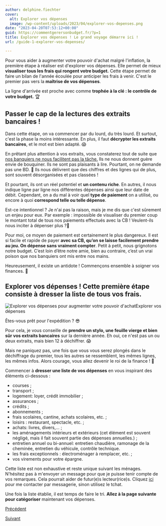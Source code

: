 ```yaml
---
author: delphine.fiechter
cover:
  alt: Explorer vos dépenses
  image: /wp-content/uploads/2023/04/explorer-vos-depenses.png
date: "2023-04-20T07:53:12+00:00"
guid: https://commentgerersonbudget.fr/?p=1
title: Explorer vos dépenses ! Le grand voyage démarre ici !
url: /guide-1-explorer-vos-depenses/

---
```

Pour vous aider à augmenter votre pouvoir d'achat malgré l'inflation, la première étape à réaliser est d'explorer vos dépenses. Elle permet de mieux **visualiser tous les frais qui rongent votre budget.** Cette étape permet de faire un bilan de l'année écoulée pour anticiper les frais à venir. C'est le premier pas vers la **maîtrise de vos dépenses**.

La ligne d'arrivée est proche avec comme **trophée à la clé : le contrôle de votre budget.** 🏆

## Passer le cap de la lectures des extraits bancaires !

Dans cette étape, on va commencer par du lourd, du très lourd. Et surtout, c'est la phase la moins intéressante. En plus, il faut **décrypter les extraits bancaires**, et le mot est bien adapté. 😱

En prêtant plus attention à vos extraits, vous constaterez tout de suite que [nos banquiers ne nous facilitent pas la tâche.](https://www.moneyvox.fr/banque/actualites/72050/banque-pourquoi-les-releves-de-compte-sont-souvent-illisibles "") Ils ne nous donnent guère envie de bouquiner. Ils ne sont pas plaisants à lire. Pourtant, on ne demande pas une BD. 🥵 Ils nous délivrent que des chiffres et des lignes qui de plus, sont souvent désorganisées et pas classées !

Et pourtant, ils ont un réel potentiel et **un contenu riche**. En autres, il nous indique ligne par ligne nos différentes dépenses ainsi que leur date de débit. Cependant, on a du mal à voir quel **type de paiement** on a utilisé, ou encore à quoi **correspond telle ou telle dépense**.

Est-ce intentionnel ? Je n'ai pas la raison, mais je me dis que c'est sûrement un enjeu pour eux. Par exemple : impossible de visualiser du premier coup le montant total de tous nos paiements effectués avec la CB ! Veulent-ils nous inciter à dépenser plus ?🤔

Pour moi, ce moyen de paiement est certainement le plus dangereux. Il est si facile et rapide de payer **avec sa CB, qu’on se laisse facilement prendre au jeu. On dépense sans vraiment compter**. Petit à petit, nous grignotons notre budget. C’est loin d’être notre amie, bien au contraire, c’est un vrai poison que nos banquiers ont mis entre nos mains.

Heureusement, il existe un antidote ! Commençons ensemble à soigner vos finances. 💉

## Explorer vos dépenses ! Cette première étape consiste à dresser la liste de tous vos frais.

![Explorer vos dépenses pour augmenter votre pouvoir d'achat](https://commentgerersonbudget.fr/wp-content/uploads/2023/04/explorer-ses-depenses-2-1024x736.png)Explorer vos dépenses

Êtes-vous prêt pour l'expédition ? 😎

Pour cela, je vous conseille de **prendre un stylo, une feuille vierge et bien sûr vos extraits bancaires** sur la dernière année. Eh oui, ce n'est pas un ou deux extraits, mais bien 12 à déchiffrer. 😱

Mais ne paniquez pas, une fois que vous vous serez plongés dans le déchiffrage du premier, tous les autres se ressemblent, les mêmes lignes, les mêmes infos. Alors courage, vous allez devenir le roi de la finance ! 👑

Commencer à **dresser une liste de vos dépenses** en vous inspirant des éléments ci-dessous :

- courses ;
- transport ;
- logement: loyer, crédit immobilier ;
- assurances ;
- crédits ;
- abonnements ;
- frais scolaires, cantine, achats scolaires, etc. ;
- loisirs : restaurant, spectacle, etc. ;
- achats: livres, divers,... ;
- les aménagements intérieurs et extérieurs (cet élément est souvent négligé, mais il fait souvent partie des dépenses annuelles.) ;
- entretien annuel ou bi-annuel: entretien chaudière, ramonage de la cheminée, entretien du véhicule, contrôle technique.
- les frais exceptionnels : électroménager à remplacer, etc. ;
- vos virements pour votre épargne.

Cette liste est non exhaustive et reste unique suivant les ménages. N'hésitez pas à m'envoyer un message pour que je puisse tenir compte de vos remarques. Cela pourrait aider de futur(e)s lecteur(rice)s. Cliquez [ici](https://commentgerersonbudget.fr/contact/ "contactez-moi") pour me contacter par messagerie, sinon utilisez le tchat.

Une fois la liste établie, il est temps de faire le tri. **Allez à la page suivante pour catégoriser** maintenant vos dépenses.

[Précédent](https://commentgerersonbudget.fr/guide-joindre-les-deux-bouts/ "1- Explorez vos dépenses ! Le grand voyage démarre ici !")

[Suivant](https://commentgerersonbudget.fr/guide-2-categoriser-vos-depenses/ "2- Catégorisez vos dépenses, un nouvel obstacle à franchir !")
